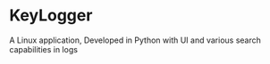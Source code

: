 # KeyLogger
A Linux application, Developed in Python with UI and various search
capabilities in logs

